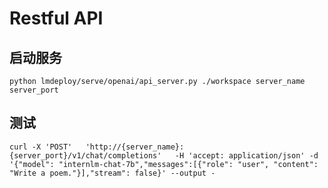 # Restful API

## 启动服务

```shell
python lmdeploy/serve/openai/api_server.py ./workspace server_name server_port
```

## 测试

```shell
curl -X 'POST'   'http://{server_name}:{server_port}/v1/chat/completions'   -H 'accept: application/json' -d '{"model": "internlm-chat-7b","messages":[{"role": "user", "content": "Write a poem."}],"stream": false}' --output -
```
